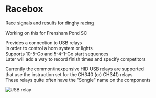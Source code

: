 # Racebox
Race signals and results for dinghy racing

Working on this for Frensham Pond SC

Provides a connection to USB relays\
in order to control a horn system or lights\
Supports 10-5-Go and 5-4-1-Go start sequences\
Later will add a way to record finish times and specify competitors

Currently the common/inexpensive HID USB relays are supported\
that use the instruction set for the CH340 (or) CH341) relays\
These relays quite often have the "Songle" name on the components

![USB relay](https://github.com/Ian-Rotor-Rig/racebox/assets/90469594/fbae9351-5044-4e16-924e-9634cf990999)
